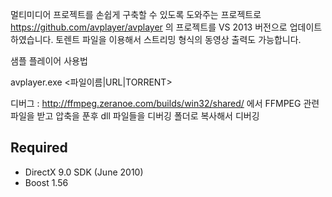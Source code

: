 멀티미디어 프로젝트를 손쉽게 구축할 수 있도록 도와주는 프로젝트로 https://github.com/avplayer/avplayer 의 프로젝트를 VS 2013 버전으로 업데이트하였습니다.
토렌트 파일을 이용해서 스트리밍 형식의 동영상 출력도 가능합니다.

샘플 플레이어 사용법 

avplayer.exe <파일이름|URL|TORRENT>

디버그 : http://ffmpeg.zeranoe.com/builds/win32/shared/ 에서 FFMPEG 관련 파일을 받고 압축을 푼후 dll 파일들을 디버깅 폴더로 복사해서 디버깅

## Required
* DirectX 9.0 SDK (June 2010)
* Boost 1.56
